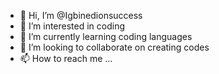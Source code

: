 - 👋 Hi, I’m @Igbinedionsuccess
- 👀 I’m interested in coding
- 🌱 I’m currently learning coding languages
- 💞️ I’m looking to collaborate on creating codes
- 📫 How to reach me ...

<!---
Igbinedionsuccess/Igbinedionsuccess is a ✨ special ✨ repository because its `README.md` (this file) appears on your GitHub profile.
You can click the Preview link to take a look at your changes.
--->
